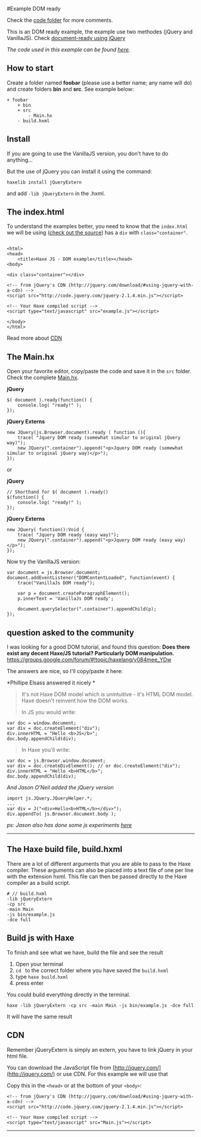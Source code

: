 #Example DOM ready

Check the [code folder](https://github.com/MatthijsKamstra/haxejs/tree/master/02dom/code) for more comments.

This is an DOM ready example, the example use two methodes (jQuery and VanillaJS).
Check [document-ready using jQuery](https://learn.jquery.com/using-jquery-core/document-ready/)

_The code used in this example can be found [here](https://github.com/MatthijsKamstra/haxejs/tree/master/02dom/code)._


## How to start

Create a folder named **foobar** (please use a better name; any name will do) and create folders **bin** and **src**.
See example below:

```
+ foobar
	+ bin
	+ src
		- Main.hx
	- build.hxml
```

## Install

If you are going to use the VanillaJS version, you don't have to do anything...

But the use of jQuery you can install it using the command:

	haxelib install jQueryExtern

and add `-lib jQueryExtern` in the .hxml.


## The index.html

To understand the examples better, you need to know that the `index.html` we will be using ([check out the source](https://github.com/MatthijsKamstra/haxejs/blob/master/02dom/code/bin/index.html))
has a `div` with `class="container"`.

```

<html>
<head>
	<title>Haxe JS - DOM example</title></head>
<body>

<div class="container"></div>

<!-- from jQuery's CDN (http://jquery.com/download/#using-jquery-with-a-cdn) -->
<script src="http://code.jquery.com/jquery-2.1.4.min.js"></script>

<!-- Your Haxe compiled script -->
<script type="text/javascript" src="example.js"></script>

</body>
</html>

```
Read more about [CDN](#cdn)



## The Main.hx

Open your favorite editor, copy/paste the code and save it in the `src` folder.
Check the complete [Main.hx](https://github.com/MatthijsKamstra/haxejs/tree/master/02dom/code/src/Main.hx).



**jQuery**

```
$( document ).ready(function() {
    console.log( "ready!" );
});
```

**jQuery Externs**

```
new JQuery(js.Browser.document).ready ( function (){
	trace( "Jquery DOM ready (somewhat simular to original jQuery way)");
	new JQuery(".container").append("<p>Jquery DOM ready (somewhat simular to original jQuery way)</p>");
});
```
or

**jQuery**

```
// Shorthand for $( document ).ready()
$(function() {
    console.log( "ready!" );
});
```


**jQuery Externs**

```
new JQuery( function():Void {
	trace( "Jquery DOM ready (easy way)");
	new JQuery(".container").append("<p>Jquery DOM ready (easy way)</p>");
});
```

Now try the VanillaJS version:

```
var document = js.Browser.document;
document.addEventListener("DOMContentLoaded", function(event) {
	trace("VanillaJs DOM ready");

	var p = document.createParagraphElement();
	p.innerText = 'VanillaJs DOM ready';

	document.querySelector(".container").appendChild(p);
});
```


## question asked to the community

I was looking for a good DOM tutorial, and found this question:
**Does there exist any decent Haxe/JS tutorial? Particularly DOM manipulation.**
<https://groups.google.com/forum/#!topic/haxelang/y084mee_YDw>

The answers are nice, so I'll copy/paste it here:

*Phillipe Elsass answered it nicely *

>It's not Haxe DOM model which is unintuitive - it's HTML DOM model.
>Haxe doesn't reinvent how the DOM works.
>
>In JS you would write:
>
```
var doc = window.document;
var div = doc.createElement("div");
div.innerHTML = "Hello <b>JS</b>";
doc.body.appendChild(div);
```
>In Haxe you'll write:
>
```
var doc = js.Browser.window.document;
var div = doc.createDivElement(); // or doc.createElement("div");
div.innerHTML = "Hello <b>HTML</b>";
doc.body.appendChild(div);
```

*And Jason O'Neil added the jQuery version*
>
```
import js.JQuery.JQueryHelper.*;
...
var div = J("<div>Hello<b>HTML</b></div>");
div.appendTo( js.Browser.document.body );
```


_ps: Jason also has done some js experiments [here](https://github.com/Justinfront/divtastic3)_


----


## The Haxe build file, build.hxml

There are a lot of different arguments that you are able to pass to the Haxe compiler.
These arguments can also be placed into a text file of one per line with the extension hxml. This file can then be passed directly to the Haxe compiler as a build script.

```
# // build.hxml
-lib jQueryExtern
-cp src
-main Main
-js bin/example.js
-dce full
```


## Build js with Haxe

To finish and see what we have, build the file and see the result

1. Open your terminal
2. `cd ` to the correct folder where you have saved the `build.hxml`
3. type `haxe build.hxml`
4. press enter


You could build everything directly in the terminal.

```
haxe -lib jQueryExtern -cp src -main Main -js bin/example.js -dce full
```

It will have the same result





## CDN

Remember jQueryExtern is simply an extern, you have to link jQuery in your html file.

You can download the JavaScript file from [http://jquery.com/](http://jquery.com/) or use CDN.
For this example we will use that


Copy this in the `<head>` or at the bottom of your `<body>`:

```
<!-- from jQuery's CDN (http://jquery.com/download/#using-jquery-with-a-cdn) -->
<script src="http://code.jquery.com/jquery-2.1.4.min.js"></script>

<!-- Your Haxe compiled script -->
<script type="text/javascript" src="Main.js"></script>
```

-----